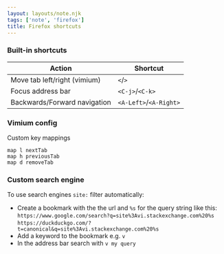 ```yaml
---
layout: layouts/note.njk
tags: ['note', 'firefox']
title: Firefox shortcuts
---
```


### Built-in shortcuts
|   Action                     | Shortcut               |
|------------------------------|------------------------|
| Move tab left/right (vimium) | `<`/`>`                |
| Focus address bar            | `<C-j>`/`<C-k>`        |
| Backwards/Forward navigation | `<A-Left>`/`<A-Right>` |

### Vimium config

Custom key mappings

```
map l nextTab
map h previousTab
map d removeTab
```

### Custom search engine

To use search engines `site:` filter automatically:

- Create a bookmark with the the url and `%s` for the query string like this:
  `https://www.google.com/search?q=site%3Avi.stackexchange.com%20%s`
  `https://duckduckgo.com/?t=canonical&q=site%3Avi.stackexchange.com%20%s`
- Add a keyword to the bookmark e.g. `v`
- In the address bar search with `v my query`
